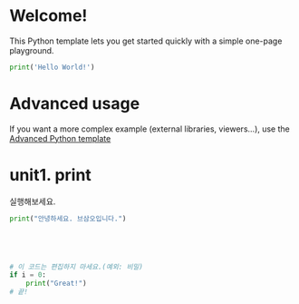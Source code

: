 # Welcome!

This Python template lets you get started quickly with a simple one-page playground.

```python runnable
print('Hello World!')
```

# Advanced usage

If you want a more complex example (external libraries, viewers...), use the [Advanced Python template](https://tech.io/select-repo/429)

# unit1. print

실행해보세요.

```python runnable
print("안녕하세요. 브삼오입니다.")





# 이 코드는 편집하지 마세요.(예외: 비밀)
if i = 0:
    print("Great!")
# 끝!
```
